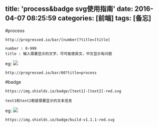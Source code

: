 title: 'process&badge svg使用指南'
date: 2016-04-07 08:25:59
categories: [前端]
tags: [备忘]
---

#process
```
http://progressed.io/bar/[number]?title=[title]

number : 0-999
title : 输入需要显示的文字，尽可能使英文，中文显示有问题

```
eg: [![](http://progressed.io/bar/60?title=process)]()
```
http://progressed.io/bar/60?title=process
```




#badge

```
https://img.shields.io/badge/[text1]-[text2]-red.svg

text1和text2都是需要显示的文本信息
```
eg: [![](https://img.shields.io/badge/build-v1.1.1-red.svg)]()
```
https://img.shields.io/badge/build-v1.1.1-red.svg
```
